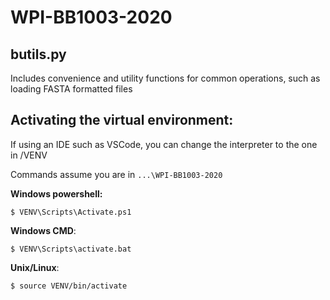 # WPI-BB1003-2020

## butils.py
Includes convenience and utility functions for common operations, such as loading FASTA formatted files


## Activating the virtual environment:
If using an IDE such as VSCode, you can change the interpreter to the one in /VENV


Commands assume you are in ```...\WPI-BB1003-2020```

**Windows powershell:**

```
$ VENV\Scripts\Activate.ps1
```

**Windows CMD**:
```
$ VENV\Scripts\activate.bat
```

**Unix/Linux**:
```
$ source VENV/bin/activate
```